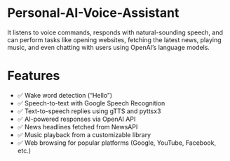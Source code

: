 # Personal-AI-Voice-Assistant
It listens to voice commands, responds with natural-sounding speech, and can perform tasks like opening websites, fetching the latest news, playing music, and even chatting with users using OpenAI’s language models.

<h1>Features</h1>
<ul>
<li>✅ Wake word detection (“Hello”)</li>
<li>✅ Speech-to-text with Google Speech Recognition</li>
<li>✅ Text-to-speech replies using gTTS and pyttsx3</li>
<li>✅ AI-powered responses via OpenAI API</li>
<li>✅ News headlines fetched from NewsAPI</li>
<li>✅ Music playback from a customizable library</li>
<li>✅ Web browsing for popular platforms (Google, YouTube, Facebook, etc.)</li>
</ul>
